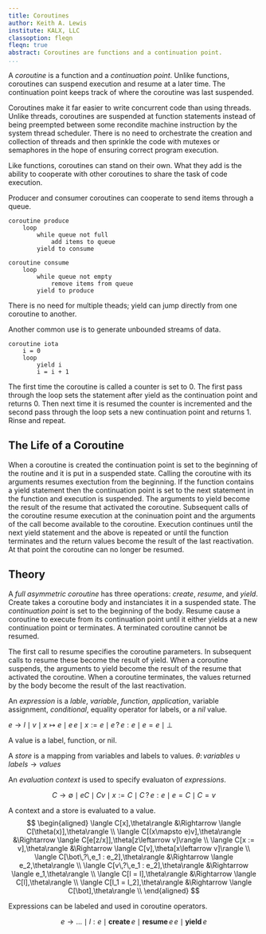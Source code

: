 ```yaml
---
title: Coroutines
author: Keith A. Lewis
institute: KALX, LLC
classoption: fleqn
fleqn: true
abstract: Coroutines are functions and a continuation point.
...
```


A _coroutine_ is a function and a _continuation point_. Unlike functions,
coroutines can suspend execution and resume at a later time.
The continuation point keeps track of where the coroutine was last suspended.

Coroutines make it far easier to write concurrent code than using threads.
Unlike threads, coroutines are suspended at function statements instead
of being preempted between some recondite machine instruction by the system thread scheduler.
There is no need to orchestrate the creation and collection of threads and then
sprinkle the code with mutexes or semaphores in the hope of ensuring correct
program execution.

Like functions, coroutines can stand on their own. What they add is the ability
to cooperate with other coroutines to share the task of code execution.

Producer and consumer coroutines can cooperate to send items through a queue.
```
coroutine produce
	loop
		while queue not full
			add items to queue
		yield to consume

coroutine consume
	loop
		while queue not empty
			remove items from queue
		yield to produce
```
There is no need for multiple theads; yield can jump directly from one
coroutine to another.

Another common use is to generate unbounded streams of data.
```
coroutine iota
	i = 0
	loop
		yield i
		i = i + 1
```
The first time the coroutine is called a counter is set to 0.
The first pass through the loop sets the statement after yield as the
continuation point and returns 0.  Then next time it is resumed the
counter is incremented and the second pass through the loop sets a new
continuation point and returns 1. Rinse and repeat.

## The Life of a Coroutine

When a coroutine is created the continuation point is set to the beginning
of the routine and it is put in a suspended state. Calling the coroutine
with its arguments resumes exectution from the beginning. If the function
contains a yield statement then the continuation point is set to the
next statement in the function and execution is suspended. The arguments
to yield become the result of the resume that activated the coroutine.
Subsequent calls of the coroutine resume execution at the coninuation
point and the arguments of the call become available to the coroutine.
Execution continues until the next yield statement and the above is
repeated or until the function terminates and the return values
become the result of the last reactivation. At that point the
coroutine can no longer be resumed.

## Theory

A _full asymmetric coroutine_ has three operations: _create_, _resume_, and _yield_.
Create takes a coroutine body and instanciates it in a suspended state.
The _continuation point_ is set to the beginning of the body. Resume cause a
coroutine to execute from its continuation point until it either yields
at a new continuation point or terminates. A terminated coroutine cannot be resumed.

The first call to resume specifies the coroutine parameters. In subsequent calls to
resume these become the result of yield. When a coroutine suspends, the arguments
to yield become the result of the resume that activated the coroutine.
When a coroutine terminates, the values returned by the body become the result
of the last reactivation.

An _expression_ is a _lable_, _variable_, _function_, _application_, variable assignment, _conditional_,
equality operator for labels, or a _nil_ value.

$e \to l\mid v\mid x\mapsto e\mid e\,e\mid x := e\mid e\,?\,e : e\mid e = e\mid \bot$

A value is a label, function, or nil.

A _store_ is a mapping from variables and labels to values.
$\theta\colon\mathit{variables}\cup\mathit{labels}\to\mathit{values}$

An _evaluation context_ is used to specify evaluaton of _expressions_.

$$
C \to \emptyset\mid e C\mid C v\mid x := C\mid  C\,?\,e : e\mid e = C\mid C = v
$$

A context and a store is evaluated to a value.
$$
\begin{aligned}
	\langle C[x],\theta\rangle &\Rightarrow \langle C[\theta(x)],\theta\rangle \\
	\langle C[(x\mapsto e)v],\theta\rangle &\Rightarrow \langle C[e[z/x]],\theta[z\leftarrow v]\rangle \\
	\langle C[x := v],\theta\rangle &\Rightarrow \langle C[v],\theta[x\leftarrow v]\rangle \\
	\langle C[\bot\,?\,e_1 : e_2],\theta\rangle &\Rightarrow \langle e_2,\theta\rangle \\
	\langle C[v\,?\,e_1 : e_2],\theta\rangle &\Rightarrow \langle e_1,\theta\rangle \\
	\langle C[l = l],\theta\rangle &\Rightarrow \langle C[l],\theta\rangle \\
	\langle C[l_1 = l_2],\theta\rangle &\Rightarrow \langle C[\bot],\theta\rangle \\
\end{aligned}
$$

Expressions can be labeled and used in coroutine operators.

$$
e \to \dots\mid l:e\mid \mathbf{create}\,e\mid \mathbf{resume}\,e\,e\mid \mathbf{yield}\,e
$$
